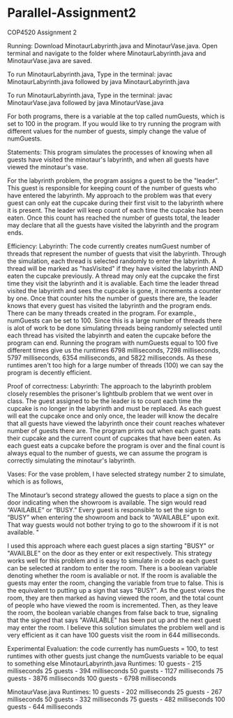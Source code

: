 # Parallel-Assignment2
COP4520 Assignment 2 

Running:
Download MinotaurLabyrinth.java and MinotaurVase.java. Open terminal and navigate to the folder where MinotaurLabyrinth.java and MinotaurVase.java are saved.

To run MinotaurLabyrinth.java, Type in the terminal:
javac MinotaurLabyrinth.java
followed by
java MinotaurLabyrinth.java


To run MinotaurLabyrinth.java, Type in the terminal:
javac MinotaurVase.java
followed by
java MinotaurVase.java

For both programs, there is a variable at the top called numGuests, which is set to 100 in the program. If you would like to try running the program with different values for the number of guests, simply change the value of numGuests. 

Statements:
This program simulates the processes of knowing when all guests have visited the minotaur's labyrinth, and when all guests have viewed the minotaur's vase. 

For the labyrinth problem, the program assigns a guest to be the "leader". This guest is responsible for keeping count of the number of guests who have entered the labyrinth. My approach to the problem was that every guest can only eat the cupcake during their first visit to the labyrinth where it is present. The leader will keep count of each time the cupcake has been eaten. Once this count has reached the number of guests total, the leader may declare that all the guests have visited the labyrinth and the program ends. 

Efficiency: 
Labyrinth: 
The code currently creates numGuest number of threads that represent the number of guests that visit the labyrinth. Through the simulation, each thread is selected randomly to enter the labyrinth. A thread will be marked as "hasVisited" if they have visited the labyrinth AND eaten the cupcake previously. A thread may only eat the cupcake the first time they visit the labyrinth and it is avaliable. Each time the leader thread visited the labyrinth and sees the cupcake is gone, it increments a counter by one. Once that counter hits the number of guests there are, the leader knows that every guest has visited the labyrinth and the program ends. There can be many threads created in the program. For example., numGuests can be set to 100. Since this is a large number of threads there is alot of work to be done simulating threads being randomly selected until each thread has visited the labyinrth and eaten the cupcake before the program can end. Running the program with numGuests equal to 100 five different times give us the runtimes 6798 milliseconds, 7298 milliseconds, 5797 milliseconds, 6354 milliseconds, and 5822 milliseconds. As these runtimes aren't too high for a large number of threads (100) we can say the program is decently efficient.   

Proof of correctness:
Labyrinth:
The approach to the labyrinth problem closely resembles the prisoner's lightbulb problem that we went over in class. The guest assigned to be the leader is to count each time the cupcake is no longer in the labyrinth and must be replaced. As each guest will eat the cupcake once and only once, the leader will know the decalre that all guests have viewed the labyrinth once their count reaches whatever number of guests there are. The program prints out when each guest eats their cupcake and the current count of cupcakes that have been eaten. As each guest eats a cupcake before the program is over and the final count is always equal to the number of guests, we can assume the program is correctly simulating the minotaur's labyrinth. 

Vases:
For the vase problem, I have selected strategy number 2 to simulate, which is as follows,
         
The Minotaur’s second strategy allowed the guests to place a sign on the door indicating when the showroom is available. The sign would read “AVAILABLE” or “BUSY.” Every guest is responsible to set the sign to “BUSY” when entering the  showroom and back to “AVAILABLE” upon exit. That way guests would not bother trying to go to the showroom if it is not available. "

I used this approach where each guest places a sign starting "BUSY" or "AVAILBLE" on the door as they enter or exit respectively. This strategy works well for this problem and is easy to simulate in code as each guest can be selected at random to enter the room. There is a boolean variable denoting whether the room is avaliable or not. If the room is avaliable the guests may enter the room, changing the variable from true to false. This is the equivalent to putting up a sign that says "BUSY". As the guest views the room, they are then marked as having viewed the room, and the total count of people who have viewed the room is incremented. Then, as they leave the room, the boolean variable changes from false back to true, signaling that the signed that says "AVAILABLE" has been put up and the next guest may enter the room. I believe this solution simulates the problem well and is very efficient as it can have 100 guests visit the room in 644 milliseconds. 
        

Experimental Evaluation: 
    the code currently has numGuests = 100, to test runtimes with other guests just change the numGuests variable to be equal to something else 
MinotaurLabyrinth.java Runtimes:
10 guests - 215 milliseconds
25 guests - 394 milliseconds
50 guests - 1127 milliseconds
75 guests - 3876 milliseconds
100 guests - 6798 milliseconds

MinotaurVase.java Runtimes:
10 guests - 202 milliseconds
25 guests - 267 milliseconds
50 guests - 332 milliseconds
75 guests - 482 milliseconds
100 guests - 644 milliseconds
